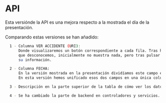 # API

Esta versiónde la API es una mejora respecto a la mostrada el día de la presentación.

Comparando estas versiones se han añadido:
```bash
  1 - Columna VER ACCIDENTE (URI): 
      Donde visualizaremos un botón correspondiente a cada fila. Tras hacer click nos abrirá una nueva pestaña en la cual por motivos
      que desconocemos, inicialmente no muestra nada, pero tras pulsar F5 atacará a la URI con el objeto seleccionado y mostrando
      su información.
```
```bash     
  2 - Columna FECHA:
      En la versión mostrada en la presentación dividíamos este campo en FECHA y RANGO HORARIO.
      En esta versión hemos unificado esos dos campos en una única columna FECHA.
```
```bash      
  3 - Descripción en la parte superior de la tabla de cómo ver los datos de cada objeto. Esto ya lo hemos mencionado en el punto 1.
```
```bash  
  4 - Se ha cambiado la parte de backend en controladores y servicios.
```

